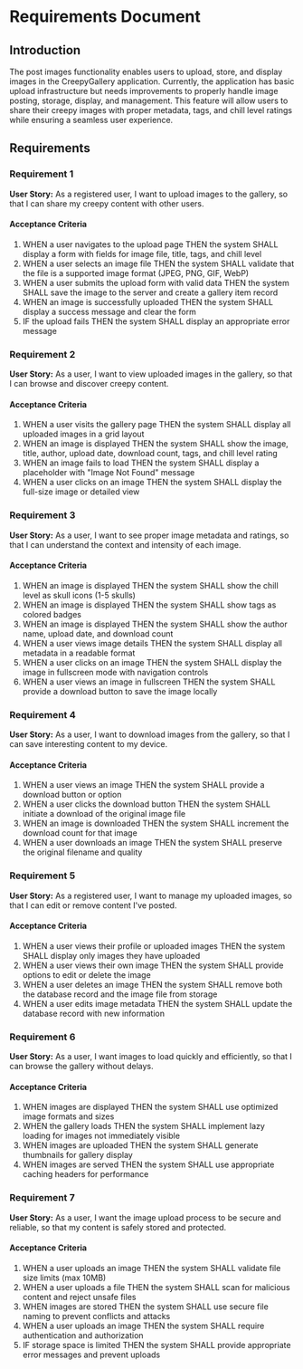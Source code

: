 # Requirements Document

## Introduction

The post images functionality enables users to upload, store, and display images in the CreepyGallery application. Currently, the application has basic upload infrastructure but needs improvements to properly handle image posting, storage, display, and management. This feature will allow users to share their creepy images with proper metadata, tags, and chill level ratings while ensuring a seamless user experience.

## Requirements

### Requirement 1

**User Story:** As a registered user, I want to upload images to the gallery, so that I can share my creepy content with other users.

#### Acceptance Criteria

1. WHEN a user navigates to the upload page THEN the system SHALL display a form with fields for image file, title, tags, and chill level
2. WHEN a user selects an image file THEN the system SHALL validate that the file is a supported image format (JPEG, PNG, GIF, WebP)
3. WHEN a user submits the upload form with valid data THEN the system SHALL save the image to the server and create a gallery item record
4. WHEN an image is successfully uploaded THEN the system SHALL display a success message and clear the form
5. IF the upload fails THEN the system SHALL display an appropriate error message

### Requirement 2

**User Story:** As a user, I want to view uploaded images in the gallery, so that I can browse and discover creepy content.

#### Acceptance Criteria

1. WHEN a user visits the gallery page THEN the system SHALL display all uploaded images in a grid layout
2. WHEN an image is displayed THEN the system SHALL show the image, title, author, upload date, download count, tags, and chill level rating
3. WHEN an image fails to load THEN the system SHALL display a placeholder with "Image Not Found" message
4. WHEN a user clicks on an image THEN the system SHALL display the full-size image or detailed view

### Requirement 3

**User Story:** As a user, I want to see proper image metadata and ratings, so that I can understand the context and intensity of each image.

#### Acceptance Criteria

1. WHEN an image is displayed THEN the system SHALL show the chill level as skull icons (1-5 skulls)
2. WHEN an image is displayed THEN the system SHALL show tags as colored badges
3. WHEN an image is displayed THEN the system SHALL show the author name, upload date, and download count
4. WHEN a user views image details THEN the system SHALL display all metadata in a readable format
5. WHEN a user clicks on an image THEN the system SHALL display the image in fullscreen mode with navigation controls
6. WHEN a user views an image in fullscreen THEN the system SHALL provide a download button to save the image locally

### Requirement 4

**User Story:** As a user, I want to download images from the gallery, so that I can save interesting content to my device.

#### Acceptance Criteria

1. WHEN a user views an image THEN the system SHALL provide a download button or option
2. WHEN a user clicks the download button THEN the system SHALL initiate a download of the original image file
3. WHEN an image is downloaded THEN the system SHALL increment the download count for that image
4. WHEN a user downloads an image THEN the system SHALL preserve the original filename and quality

### Requirement 5

**User Story:** As a registered user, I want to manage my uploaded images, so that I can edit or remove content I've posted.

#### Acceptance Criteria

1. WHEN a user views their profile or uploaded images THEN the system SHALL display only images they have uploaded
2. WHEN a user views their own image THEN the system SHALL provide options to edit or delete the image
3. WHEN a user deletes an image THEN the system SHALL remove both the database record and the image file from storage
4. WHEN a user edits image metadata THEN the system SHALL update the database record with new information

### Requirement 6

**User Story:** As a user, I want images to load quickly and efficiently, so that I can browse the gallery without delays.

#### Acceptance Criteria

1. WHEN images are displayed THEN the system SHALL use optimized image formats and sizes
2. WHEN the gallery loads THEN the system SHALL implement lazy loading for images not immediately visible
3. WHEN images are uploaded THEN the system SHALL generate thumbnails for gallery display
4. WHEN images are served THEN the system SHALL use appropriate caching headers for performance

### Requirement 7

**User Story:** As a user, I want the image upload process to be secure and reliable, so that my content is safely stored and protected.

#### Acceptance Criteria

1. WHEN a user uploads an image THEN the system SHALL validate file size limits (max 10MB)
2. WHEN a user uploads a file THEN the system SHALL scan for malicious content and reject unsafe files
3. WHEN images are stored THEN the system SHALL use secure file naming to prevent conflicts and attacks
4. WHEN a user uploads an image THEN the system SHALL require authentication and authorization
5. IF storage space is limited THEN the system SHALL provide appropriate error messages and prevent uploads